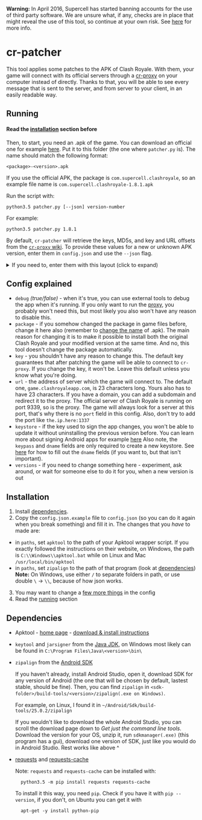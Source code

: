 **Warning:** In April 2016, Supercell has started banning accounts for the use of third party software. We are unsure what, if any, checks are in place that might reveal the use of this tool, so continue at your own risk. See [here](http://supercell.com/en/safe-and-fair-play/) for more info.

# cr-patcher

This tool applies some patches to the APK of Clash Royale. With them, your game will connect with its official servers through a [cr-proxy](https://github.com/royale-proxy/cr-proxy) on your computer instead of directly. Thanks to that, you will be able to see every message that is sent to the server, and from server to your client, in an easily readable way.

## Running
#### Read the [installation](#installation) section before
Then, to start, you need an .apk of the game. You can download an official one for example [here](http://www.apkmirror.com/uploads/?q=clash-royale-supercell). Put it to this folder (the one where `patcher.py` is). The name should match the following format:

    <package>-<version>.apk
    
If you use the official APK, the package is `com.supercell.clashroyale`, so an example file name is `com.supercell.clashroyale-1.8.1.apk`

Run the script with:

    python3.5 patcher.py [--json] version-number

For example:

    python3.5 patcher.py 1.8.1

By default, `cr-patcher` will retrieve the keys, MD5s, and key and URL offsets from the [`cr-proxy` wiki](https://github.com/royale-proxy/cr-proxy/wiki).  To provide these values for a new or unknown APK version, enter them in `config.json` and use the `--json` flag. 

<details><summary>If you need to, enter them with this layout (click to expand)</summary><p>

```
"versions": {
  "8.212.9": {
    "key": "469b704e7f6009ba8fc72e9b5c864c8e9285a755c5190f03f5c74852f6d9f419",
    "arm": {
      "md5": "769e2e9e1258b75d15cb7e04b2e49de3",
      "key-offset": "4280344",
      "url-offset": "3534513"
    },
    "x86": {
      "md5": "29ca23e48a5e419e83f2a7988c842d3e",
      "key-offset": "6189080",
      "url-offset": "4768816"
    }
  }
}
```
</p></details>

## Config explained
* `debug` *(true/false)* - when it's true, you can use external tools to debug the app when it's running. If you only want to run the [proxy](https://github.com/royale-proxy/cr-proxy), you probably won't need this, but most likely you also won't have any reason to disable this.
* `package` - if you somehow changed the package in game files before, change it here also (remember to [change the name](#cr-patcher) of .apk). The main reason for changing it is to make it possible to install both the original Clash Royale and your modified version at the same time. And no, this tool doesn't change the package automatically.
* `key` - you shouldn't have any reason to change this. The default key guarantees that after patching the game will be able to connect to `cr-proxy`. If you change the key, it won't be. Leave this default unless you know what you're doing.
* `url` - the address of server which the game will connect to. The default one, `game.clashroyaleapp.com`, is 23 characters long. Yours also has to have 23 characters. If you have a domain, you can add a subdomain and redirect it to the proxy. The official server of Clash Royale is running on port 9339, so is the proxy. The game will always look for a server at this port, that's why there is no `port` field in this config. Also, don't try to add the port like `the.ip.here:1337`
* `keystore` - if the key used to sign the app changes, you won't be able to update it without uninstalling the previous version before. You can learn more about signing Android apps for example [here](https://developer.android.com/studio/publish/app-signing.html) Also note, the `keypass` and `dname` fields are only required to create a new keystore.  See [here](http://docs.oracle.com/javase/7/docs/technotes/tools/solaris/keytool.html#DName) for how to fill out the `dname` fields (if you want to, but that isn't important).
* `versions` - if you need to change something here - experiment, ask around, or wait for someone else to do it for you, when a new version is out 

## Installation

1. Install [dependencies](#dependencies).
2. Copy the `config.json.example` file to `config.json` (so you can do it again when you break something) and fill it in. The changes that you *have* to made are:
* in `paths`, set `apktool` to the path of your Apktool wrapper script. If you exactly followed the instructions on their website, on Windows, the path is `C:\\Windows\\apktool.bat` while on Linux and Mac `/usr/local/bin/apktool`
* in `paths`, set `zipalign` to the path of that program (look at [dependencies](#dependencies))
    **Note:** On Windows, use either `/` to separate folders in path, or use double `\` -> `\\`, because of how json works.
3. You may want to change a [few more things](#config-explained) in the config
4. Read the [running](#running) section

## Dependencies

- Apktool - [home page](http://ibotpeaches.github.io/Apktool/) - [download & install instructions](http://ibotpeaches.github.io/Apktool/install)
- `keytool` and `jarsigner` from the [Java JDK](http://www.oracle.com/technetwork/java/javase/downloads/index.html), on Windows most likely can be found in `C:\Program Files\Java\<version>\bin\`
- `zipalign` from the [Android SDK](http://developer.android.com/sdk/index.html#Other)
    
    If you haven't already, install Android Studio, open it, download SDK for any version of Android (the one that will be chosen by default, lastest stable, should be fine). Then, you can find `zipalign` in `<sdk-folder>/build-tools/<version>/zipalign(.exe on Windows)`. 
    
    For example, on Linux, I found it in `~/Android/Sdk/build-tools/25.0.2/zipalign`
    
    If you wouldn't like to download the whole Android Studio, you can scroll the download page down to *Get just the command line tools*. Download the version for your OS, unzip it, run `sdkmanager(.exe)` (this program has a gui), download one version of SDK, just like you would do in Android Studio. Rest works like above ^  
- [requests](http://python-requests.org/) and [requests-cache](https://github.com/reclosedev/requests-cache)

    Note: `requests` and `requests-cache` can be installed with:
    
        python3.5 -m pip install requests requests-cache

    To install it this way, you need `pip`. Check if you have it with `pip --version`, if you don't, on Ubuntu you can get it with 
    
        apt-get -y install python-pip
